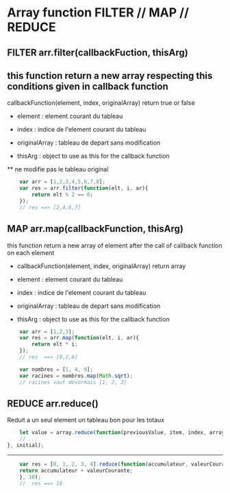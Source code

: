 # Array function FILTER // MAP // REDUCE

## FILTER arr.filter(callbackFuction, thisArg)
this function return a new array respecting this conditions given in callback function
-
callbackFunction(element, index, originalArray) return true or false
- element : element courant du tableau
- index : indice de l'element courant du tableau
- originalArray : tableau de depart sans modification

- thisArg : object to use as this for the callback function

** ne modifie pas le tableau original
```js
    var arr = [1,2,3,4,5,6,7,8];
    var res = arr.filter(function(elt, i, ar){
        return elt % 2 == 0;
    });
    // res ==> [2,4,6,7] 
```

## MAP arr.map(callbackFunction, thisArg)
this function return a new array of element after the call of callback function  on each element 

- callbackFunction(element, index, originalArray) return array 
- element : element courant du tableau
- index : indice de l'element courant du tableau
- originalArray : tableau de depart sans modification

- thisArg : object to use as this for the callback function

```js
    var arr = [1,2,3];
    var res = arr.map(function(elt, i, ar){
        return elt * i;
    });
    // res  ==> [0,2,6]
```

```js
    var nombres = [1, 4, 9];
    var racines = nombres.map(Math.sqrt);
    // racines vaut désormais [1, 2, 3]
```

## REDUCE arr.reduce()
Reduit a un seul element un tableau bon pour les totaux
```js
    let value = array.reduce(function(previousValue, item, index, array) {
    // ...
}, initial);

```
*********************************

```js
    var res = [0, 1, 2, 3, 4].reduce(function(accumulateur, valeurCourante, index, array){
    return accumulateur + valeurCourante;
    }, 10);
    //  res ==> 16
```